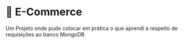 # :scroll: E-Commerce

Um Projeto onde pude colocar em prática o que aprendi a respeito de requisições ao banco MongoDB



 
